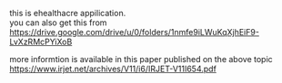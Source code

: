 this is ehealthacre appilication.  
you can also get this from https://drive.google.com/drive/u/0/folders/1nmfe9iLWuKqXjhEiF9-LvXzRMcPYiXoB


more informtion is available in this paper published on the above topic 
https://www.irjet.net/archives/V11/i6/IRJET-V11I654.pdf
